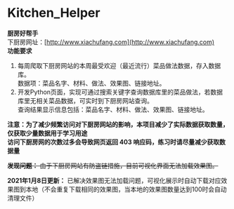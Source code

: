 # Kitchen_Helper
**厨房好帮手**  
下厨房网址：[http://www.xiachufang.com](http://www.xiachufang.com)  
**功能要求**  
1. 每周爬取下厨房网站的本周最受欢迎（最近流行）菜品做法数据，存入数据库。  
数据项：菜品名字、材料、做法、效果图、链接地址。  
2. 开发Python页面，实现可通过搜索关键字查询数据库里的菜品做法，若数据库里无相关菜品数据，可实时到下厨房网站查询。  
查询结果显示信息包括：菜品名字、材料、做法、效果图、链接地址。  
  
**注意：为了减少频繁访问对下厨房网站的影响，本项目减少了实际数据获取数量，仅获取少量数据用于学习用途**  
**访问下厨房网的次数过多会导致网页返回 403 响应码，练习时请尽量减少获取数据量**  
  
~~**发现问题：** 由于下厨房网站有防盗链措施，目前可视化界面无法加载效果图。~~  
  
**2021年1月8日更新：** 已解决效果图无法加载问题，可视化展示时自动下载对应效果图到本地（不会重复下载相同的效果图，当本地的效果图数量达到100时会自动清理文件）  

